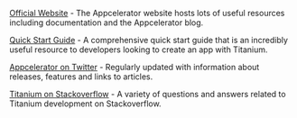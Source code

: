 [Official Website](http://www.appcelerator.com/) - The Appcelerator website hosts lots of useful resources including documentation and the Appcelerator blog.

[Quick Start Guide](http://docs.appcelerator.com/platform/latest/#!/guide/Quick_Start) - A comprehensive quick start guide that is an incredibly useful resource to developers looking to create an app with Titanium.

[Appcelerator on Twitter](https://twitter.com/appcelerator) - Regularly updated with information about releases, features and links to articles.

[Titanium on Stackoverflow](http://stackoverflow.com/questions/tagged/titanium) - A variety of questions and answers related to Titanium development on Stackoverflow.
